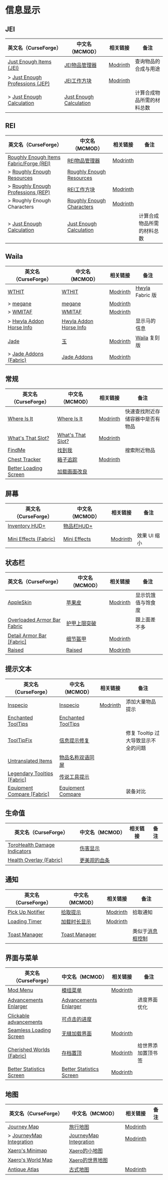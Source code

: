 # 信息显示

## JEI

| 英文名（CurseForge）                                                                                        | 中文名（MCMOD）                                                 | 相关链接                                                         | 备注                       |
| ----------------------------------------------------------------------------------------------------------- | --------------------------------------------------------------- | ---------------------------------------------------------------- | -------------------------- |
| [Just Enough Items (JEI)](https://www.curseforge.com/minecraft/mc-mods/jei)                                 | [JEI物品管理器](https://www.mcmod.cn/class/459.html)            | [Modrinth](https://modrinth.com/mod/jei)                         | 查询物品的合成与用途       |
| > [Just Enough Professions (JEP)](https://www.curseforge.com/minecraft/mc-mods/just-enough-professions-jep) | [JEI工作方块](https://www.mcmod.cn/class/4464.html)             | [Modrinth](https://modrinth.com/mod/just-enough-professions-jep) |                            |
| > [Just Enough Calculation](https://www.curseforge.com/minecraft/mc-mods/just-enough-calculation)           | [Just Enough Calculation](https://www.mcmod.cn/class/3643.html) |                                                                  | 计算合成物品所需的材料总数 |

## REI

| 英文名（CurseForge）                                                                                              | 中文名（MCMOD）                                                   | 相关链接                                                            | 备注                       |
| ----------------------------------------------------------------------------------------------------------------- | ----------------------------------------------------------------- | ------------------------------------------------------------------- | -------------------------- |
| [Roughly Enough Items Fabric/Forge (REI)](https://www.curseforge.com/minecraft/mc-mods/roughly-enough-items)      | [REI物品管理器](https://www.mcmod.cn/class/1674.html)             | [Modrinth](https://modrinth.com/mod/roughly-enough-items)           |                            |
| > [Roughly Enough Resources](https://www.curseforge.com/minecraft/mc-mods/roughly-enough-resources)               | [Roughly Enough Resources](https://www.mcmod.cn/class/2539.html)  |                                                                     |                            |
| > [Roughly Enough Professions (REP)](https://www.curseforge.com/minecraft/mc-mods/roughly-enough-professions-rep) | [REI工作方块](https://www.mcmod.cn/class/6323.html)               | [Modrinth](https://modrinth.com/mod/roughly-enough-professions-rep) |                            |
| > Roughly Enough Characters                                                                                       | [Roughly Enough Characters](https://www.mcmod.cn/class/5472.html) | [Modrinth](https://modrinth.com/mod/roughly-enough-characters)      |                            |
| > [Just Enough Calculation](https://www.curseforge.com/minecraft/mc-mods/just-enough-calculation)                 | [Just Enough Calculation](https://www.mcmod.cn/class/3643.html)   |                                                                     | 计算合成物品所需的材料总数 |

## Waila

| 英文名（CurseForge）                                                                            | 中文名（MCMOD）                                                | 相关链接                                                | 备注                                                               |
| ----------------------------------------------------------------------------------------------- | -------------------------------------------------------------- | ------------------------------------------------------- | ------------------------------------------------------------------ |
| [WTHIT](https://www.curseforge.com/minecraft/mc-mods/wthit)                                     | [WTHIT](https://www.mcmod.cn/class/3471.html)                  | [Modrinth](https://modrinth.com/mod/wthit)              | [Hwyla](https://www.mcmod.cn/class/668.html) Fabric 版             |
| > [megane](https://www.curseforge.com/minecraft/mc-mods/megane)                                 | [megane](https://www.mcmod.cn/class/4511.html)                 | [Modrinth](https://modrinth.com/mod/megane)             |                                                                    |
| > [WMITAF](https://www.curseforge.com/minecraft/mc-mods/wmitaf)                                 | [WMITAF](https://www.mcmod.cn/class/6249.html)                 | [Modrinth](https://modrinth.com/mod/wmitaf)             |                                                                    |
| > [Hwyla Addon Horse Info](https://www.curseforge.com/minecraft/mc-mods/hwyla-addon-horse-info) | [Hwyla Addon Horse Info](https://www.mcmod.cn/class/7160.html) |                                                         | 显示马的信息                                                       |
| [Jade](https://www.curseforge.com/minecraft/mc-mods/jade)                                       | [玉](https://www.mcmod.cn/class/3482.html)                     | [Modrinth](https://modrinth.com/mod/jade)               | [Waila](https://www.curseforge.com/minecraft/mc-mods/waila) 复刻版 |
| > [Jade Addons (Fabric)](https://www.curseforge.com/minecraft/mc-mods/jade-addons-fabric)       | [Jade Addons](https://www.mcmod.cn/class/5837.html)            | [Modrinth](https://modrinth.com/mod/jade-addons-fabric) |                                                                    |

## 常规

| 英文名（CurseForge）                                                                      | 中文名（MCMOD）                                           | 相关链接                                             | 备注                             |
| ----------------------------------------------------------------------------------------- | --------------------------------------------------------- | ---------------------------------------------------- | -------------------------------- |
| [Where Is It](https://www.curseforge.com/minecraft/mc-mods/where-is-it)                   | [Where Is It](https://www.mcmod.cn/class/7565.html)       | [Modrinth](https://modrinth.com/mod/where-is-it)     | 快速查找附近存储容器中是否有物品 |
| [What's That Slot?](https://www.curseforge.com/minecraft/mc-mods/whats-that-slot)         | [What's That Slot?](https://www.mcmod.cn/class/3851.html) | [Modrinth](https://modrinth.com/mod/whats-that-slot) |                                  |
| [FindMe](https://www.curseforge.com/minecraft/mc-mods/findme)                             | [找到我](https://www.mcmod.cn/class/2156.html)            |                                                      | 搜索附近物品                     |
| [Chest Tracker](https://www.curseforge.com/minecraft/mc-mods/chest-tracker)               | [箱子追踪](https://www.mcmod.cn/class/5313.html)          | [Modrinth](https://modrinth.com/mod/chest-tracker)   |                                  |
| [Better Loading Screen](https://www.curseforge.com/minecraft/mc-mods/betterloadingscreen) | [加载画面改良](https://www.mcmod.cn/class/5868.html)      |                                                      |                                  |

## 屏幕

| 英文名（CurseForge）                                                                      | 中文名（MCMOD）                                      | 相关链接                                          | 备注         |
| ----------------------------------------------------------------------------------------- | ---------------------------------------------------- | ------------------------------------------------- | ------------ |
| [Inventory HUD+](https://www.curseforge.com/minecraft/mc-mods/inventory-hud-forge)        | [物品栏HUD+](https://www.mcmod.cn/class/3395.html)   |                                                   |              |
| [Mini Effects (Fabric)](https://www.curseforge.com/minecraft/mc-mods/mini-effects-fabric) | [Mini Effects](https://www.mcmod.cn/class/6563.html) | [Modrinth](https://modrinth.com/mod/mini-effects) | 效果 UI 缩小 |

## 状态栏

| 英文名（CurseForge）                                                                                    | 中文名（MCMOD）                                      | 相关链接                                              | 备注               |
| ------------------------------------------------------------------------------------------------------- | ---------------------------------------------------- | ----------------------------------------------------- | ------------------ |
| [AppleSkin](https://www.curseforge.com/minecraft/mc-mods/appleskin)                                     | [苹果皮](https://www.mcmod.cn/class/744.html)        | [Modrinth](https://modrinth.com/mod/appleskin)        | 显示饥饿值与饱食度 |
| [Overloaded Armor Bar Fabric](https://www.curseforge.com/minecraft/mc-mods/overloaded-armor-bar-fabric) | [护甲上限突破](https://www.mcmod.cn/class/3131.html) |                                                       | 跟上面差不多       |
| [Detail Armor Bar [Fabric]](https://www.curseforge.com/minecraft/mc-mods/detail-armor-bar)              | [细节盔甲](https://www.mcmod.cn/class/4590.html)     | [Modrinth](https://modrinth.com/mod/detail-armor-bar) |                    |
| [Raised](https://www.curseforge.com/minecraft/mc-mods/raised)                                           | [Raised](https://www.mcmod.cn/class/5930.html)       | [Modrinth](https://modrinth.com/mod/raised)           |                    |

## 提示文本

| 英文名（CurseForge）                                                                                  | 中文名（MCMOD）                                            | 相关链接                                      | 备注                                |
| ----------------------------------------------------------------------------------------------------- | ---------------------------------------------------------- | --------------------------------------------- | ----------------------------------- |
| [Inspecio](https://www.curseforge.com/minecraft/mc-mods/inspecio)                                     | [Inspecio](https://www.mcmod.cn/class/4279.html)           | [Modrinth](https://modrinth.com/mod/inspecio) | 添加大量物品提示                    |
| [Enchanted ToolTips](https://www.curseforge.com/minecraft/mc-mods/enchanted-tooltips)                 | [Enchanted ToolTips](https://www.mcmod.cn/class/5999.html) |                                               |                                     |
| [ToolTipFix](https://www.curseforge.com/minecraft/mc-mods/tooltipfix)                                 | [信息提示修复](https://www.mcmod.cn/class/5280.html)       |                                               | 修复 Tooltip 过大导致显示不全的问题 |
| [Untranslated Items](https://www.curseforge.com/minecraft/mc-mods/untranslated-items)                 | [物品名称双语同屏](https://www.mcmod.cn/class/3055.html)   |                                               |                                     |
| [Legendary Tooltips [Fabric]](https://www.curseforge.com/minecraft/mc-mods/legendary-tooltips-fabric) | [传说工具提示](https://www.mcmod.cn/class/5396.html)       |                                               |                                     |
| [Equipment Compare [Fabric]](https://www.curseforge.com/minecraft/mc-mods/equipment-compare-fabric)   | [Equipment Compare](https://www.mcmod.cn/class/4196.html)  |                                               | 装备对比                            |

## 生命值

| 英文名（CurseForge）                                                                                      | 中文名（MCMOD）                                      | 相关链接 | 备注 |
| --------------------------------------------------------------------------------------------------------- | ---------------------------------------------------- | -------- | ---- |
| [ToroHealth Damage Indicators](https://www.curseforge.com/minecraft/mc-mods/torohealth-damage-indicators) | [伤害显示](https://www.mcmod.cn/class/1015.html)     |          |      |
| [Health Overlay (Fabric)](https://www.curseforge.com/minecraft/mc-mods/health-overlay-fabric)             | [更美观的血条](https://www.mcmod.cn/class/1871.html) |          |      |

## 通知

| 英文名（CurseForge）                                                                     | 中文名（MCMOD）                                       | 相关链接                                              | 备注                                                     |
| ---------------------------------------------------------------------------------------- | ----------------------------------------------------- | ----------------------------------------------------- | -------------------------------------------------------- |
| [Pick Up Notifier](https://www.curseforge.com/minecraft/mc-mods/pick-up-notifier-fabric) | [拾取提示](https://www.mcmod.cn/class/5216.html)      | [Modrinth](https://modrinth.com/mod/pick-up-notifier) | 拾取通知                                                 |
| [Loading Timer](https://www.curseforge.com/minecraft/mc-mods/loading-timer)              | [加载时长显示](https://www.mcmod.cn/class/3756.html)  | [Modrinth](https://modrinth.com/mod/loading-timer)    |                                                          |
| [Toast Manager](https://www.curseforge.com/minecraft/mc-mods/toast-manager)              | [Toast Manager](https://www.mcmod.cn/class/8214.html) |                                                       | 类似于[消息框控制](https://www.mcmod.cn/class/1758.html) |

## 界面与菜单

| 英文名（CurseForge）                                                                              | 中文名（MCMOD）                                                  | 相关链接                                                     | 备注               |
| ------------------------------------------------------------------------------------------------- | ---------------------------------------------------------------- | ------------------------------------------------------------ | ------------------ |
| [Mod Menu](https://www.curseforge.com/minecraft/mc-mods/modmenu)                                  | [模组菜单](https://www.mcmod.cn/class/1675.html)                 | [Modrinth](https://modrinth.com/mod/modmenu)                 |                    |
| [Advancements Enlarger](https://www.curseforge.com/minecraft/mc-mods/advancements-enlarger)       | [Advancements Enlarger](https://www.mcmod.cn/class/6506.html)    |                                                              | 进度界面优化       |
| [Clickable advancements](https://www.curseforge.com/minecraft/mc-mods/clickable-advancements)     | [可点击的进度](https://www.mcmod.cn/class/5723.html)             |                                                              |                    |
| [Seamless Loading Screen](https://www.curseforge.com/minecraft/mc-mods/seamless-loading-screen)   | [无缝加载界面](https://www.mcmod.cn/class/3912.html)             | [Modrinth](https://modrinth.com/mod/seamless-loading-screen) |                    |
| [Cherished Worlds (Fabric)](https://www.curseforge.com/minecraft/mc-mods/cherished-worlds-fabric) | [存档置顶](https://www.mcmod.cn/class/4228.html)                 | [Modrinth](https://modrinth.com/mod/cherished-worlds)        | 给世界添加置顶书签 |
| [Better Statistics Screen](https://www.curseforge.com/minecraft/mc-mods/better-stats)             | [Better Statistics Screen](https://www.mcmod.cn/class/8030.html) | [Modrinth](https://modrinth.com/mod/better-stats)            |                    |

## 地图

| 英文名（CurseForge）                                                                            | 中文名（MCMOD）                                                | 相关链接                                                    | 备注 |
| ----------------------------------------------------------------------------------------------- | -------------------------------------------------------------- | ----------------------------------------------------------- | ---- |
| [Journey Map](https://www.curseforge.com/minecraft/mc-mods/journeymap)                          | [旅行地图](https://www.mcmod.cn/class/198.html)                | [Modrinth](https://modrinth.com/mod/journeymap)             |      |
| > [JourneyMap Integration](https://www.curseforge.com/minecraft/mc-mods/journeymap-integration) | [JourneyMap Integration](https://www.mcmod.cn/class/4865.html) | [Modrinth](https://modrinth.com/mod/journeymap-integration) |      |
| [Xaero's Minimap](https://www.curseforge.com/minecraft/mc-mods/xaeros-minimap)                  | [Xaero的小地图](https://www.mcmod.cn/class/1701.html)          |                                                             |      |
| [Xaero's World Map](https://www.curseforge.com/minecraft/mc-mods/xaeros-world-map)              | [Xaero的世界地图](https://www.mcmod.cn/class/1483.html)        |                                                             |      |
| [Antique Atlas](https://www.curseforge.com/minecraft/mc-mods/antique-atlas)                     | [古式地图](https://www.mcmod.cn/class/1308.html)               | [Modrinth](https://modrinth.com/mod/antique-atlas)          |      |
